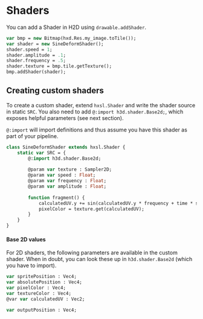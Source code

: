 # Shaders

You can add a Shader in H2D using `drawable.addShader`.

```haxe
var bmp = new Bitmap(hxd.Res.my_image.toTile());
var shader = new SineDeformShader();
shader.speed = 1;
shader.amplitude = .1;
shader.frequency = .5;
shader.texture = bmp.tile.getTexture();
bmp.addShader(shader);
```

## Creating custom shaders

To create a custom shader, extend `hxsl.Shader` and write the shader source in static `SRC`.
You also need to add `@:import h3d.shader.Base2d;`, which exposes helpful parameters (see next section).

`@:import` will import definitions and thus assume you have this shader as part of your pipeline.

```haxe
class SineDeformShader extends hxsl.Shader {
	static var SRC = {
		@:import h3d.shader.Base2d;
		
		@param var texture : Sampler2D;
		@param var speed : Float;
		@param var frequency : Float;
		@param var amplitude : Float;
		
		function fragment() {
			calculatedUV.y += sin(calculatedUV.y * frequency + time * speed) * amplitude; // wave deform
			pixelColor = texture.get(calculatedUV);
		}
	}
}
```

#### Base 2D values 

For 2D shaders, the following parameters are available in the custom shader. 
When in doubt, you can look these up in `h3d.shader.Base2d` (which you have to import).

```haxe
var spritePosition : Vec4;
var absolutePosition : Vec4;
var pixelColor : Vec4;
var textureColor : Vec4;
@var var calculatedUV : Vec2;

var outputPosition : Vec4;
```
